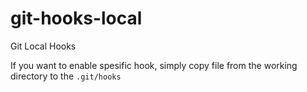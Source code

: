 # git-hooks-local
Git Local Hooks

If you want to enable spesific hook, simply copy file from the working directory to the `.git/hooks`
